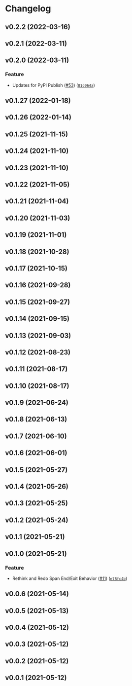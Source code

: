 # Changelog

<!--next-version-placeholder-->

## v0.2.2 (2022-03-16)


## v0.2.1 (2022-03-11)


## v0.2.0 (2022-03-11)
### Feature
* Updates for PyPI Publish ([#53](https://github.com/WIPACrepo/wipac-telemetry/issues/53)) ([`81c064a`](https://github.com/WIPACrepo/wipac-telemetry/commit/81c064aa377c401843592d79321ba7e2f7e69c3b))

## v0.1.27 (2022-01-18)


## v0.1.26 (2022-01-14)


## v0.1.25 (2021-11-15)


## v0.1.24 (2021-11-10)


## v0.1.23 (2021-11-10)


## v0.1.22 (2021-11-05)


## v0.1.21 (2021-11-04)


## v0.1.20 (2021-11-03)


## v0.1.19 (2021-11-01)


## v0.1.18 (2021-10-28)


## v0.1.17 (2021-10-15)


## v0.1.16 (2021-09-28)


## v0.1.15 (2021-09-27)


## v0.1.14 (2021-09-15)


## v0.1.13 (2021-09-03)


## v0.1.12 (2021-08-23)


## v0.1.11 (2021-08-17)


## v0.1.10 (2021-08-17)


## v0.1.9 (2021-06-24)


## v0.1.8 (2021-06-13)


## v0.1.7 (2021-06-10)


## v0.1.6 (2021-06-01)


## v0.1.5 (2021-05-27)


## v0.1.4 (2021-05-26)


## v0.1.3 (2021-05-25)


## v0.1.2 (2021-05-24)


## v0.1.1 (2021-05-21)


## v0.1.0 (2021-05-21)
### Feature
* Rethink and Redo Span End/Exit Behavior ([#11](https://github.com/WIPACrepo/wipac-telemetry-prototype/issues/11)) ([`e78fc4b`](https://github.com/WIPACrepo/wipac-telemetry-prototype/commit/e78fc4b30afe3afaceede4bfe097628a6289c602))

## v0.0.6 (2021-05-14)


## v0.0.5 (2021-05-13)


## v0.0.4 (2021-05-12)


## v0.0.3 (2021-05-12)


## v0.0.2 (2021-05-12)


## v0.0.1 (2021-05-12)

